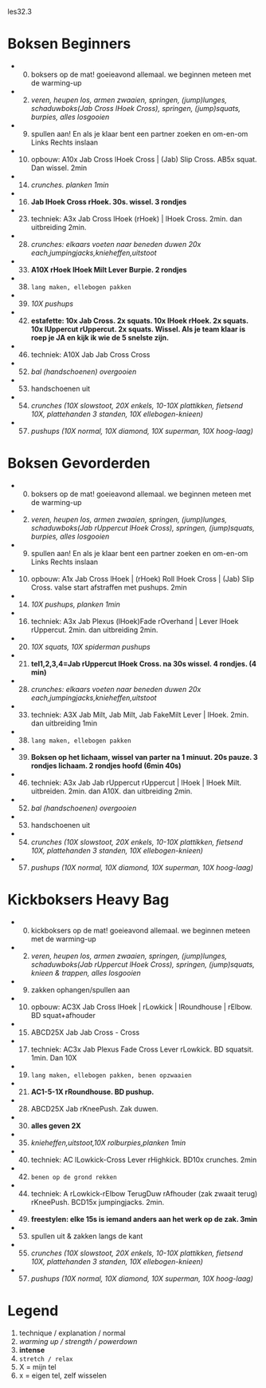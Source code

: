 les32.3

# Boksen Beginners

  - 00) boksers op de mat! goeieavond allemaal. we beginnen meteen met de warming-up
  - 02) _veren, heupen los, armen zwaaien, springen, (jump)lunges, schaduwboks(Jab Cross lHoek Cross), springen, (jump)squats, burpies, alles losgooien_
  - 09) spullen aan! En als je klaar bent een partner zoeken en om-en-om Links Rechts inslaan
  - 10) opbouw: A10x Jab Cross lHoek Cross | (Jab) Slip Cross. AB5x squat. Dan wissel. 2min
  - 14) _crunches. planken 1min_
  - 16) **Jab lHoek Cross rHoek. 30s. wissel. 3 rondjes**
  - 23) techniek: A3x Jab Cross lHoek (rHoek) | lHoek Cross. 2min. dan uitbreiding 2min.
  - 28) _crunches: elkaars voeten naar beneden duwen 20x each,jumpingjacks,knieheffen,uitstoot_
  - 33) **A10X rHoek lHoek Milt Lever Burpie. 2 rondjes**
  - 38) `lang maken, ellebogen pakken`
  - 39) _10X pushups_
  - 42) **estafette: 10x Jab Cross. 2x squats. 10x lHoek rHoek. 2x squats. 10x lUppercut rUppercut. 2x squats. Wissel. Als je team klaar is roep je JA en kijk ik wie de 5 snelste zijn.**
  - 46) techniek: A10X Jab Jab Cross Cross
  - 52) _bal (handschoenen) overgooien_
  - 53) handschoenen uit
  - 54) _crunches (10X slowstoot, 20X enkels, 10-10X plattikken, fietsend 10X, plattehanden 3 standen, 10X ellebogen-knieen)_
  - 57) _pushups (10X normal, 10X diamond, 10X superman, 10X hoog-laag)_

# Boksen Gevorderden

  - 00) boksers op de mat! goeieavond allemaal. we beginnen meteen met de warming-up
  - 02) _veren, heupen los, armen zwaaien, springen, (jump)lunges, schaduwboks(Jab rUppercut lHoek Cross), springen, (jump)squats, burpies, alles losgooien_
  - 09) spullen aan! En als je klaar bent een partner zoeken en om-en-om Links Rechts inslaan
  - 10) opbouw: A1x Jab Cross lHoek | (rHoek) Roll lHoek Cross | (Jab) Slip Cross. valse start afstraffen met pushups. 2min
  - 14) _10X pushups, planken 1min_
  - 16) techniek: A3x Jab Plexus (lHoek)Fade rOverhand | Lever lHoek rUppercut. 2min. dan uitbreiding 2min.
  - 20) _10X squats, 10X spiderman pushups_
  - 21) **tel1,2,3,4=Jab rUppercut lHoek Cross. na 30s wissel. 4 rondjes. (4 min)**
  - 28) _crunches: elkaars voeten naar beneden duwen 20x each,jumpingjacks,knieheffen,uitstoot_
  - 33) techniek: A3X Jab Milt, Jab Milt, Jab FakeMilt Lever | lHoek. 2min. dan uitbreiding 1min
  - 38) `lang maken, ellebogen pakken`
  - 39) **Boksen op het lichaam, wissel van parter na 1 minuut. 20s pauze. 3 rondjes lichaam. 2 rondjes hoofd (6min 40s)**
  - 46) techniek: A3x Jab Jab rUppercut rUppercut | lHoek | lHoek Milt. uitbreiden. 2min. dan A10X. dan uitbreiding 2min.
  - 52) _bal (handschoenen) overgooien_
  - 53) handschoenen uit
  - 54) _crunches (10X slowstoot, 20X enkels, 10-10X plattikken, fietsend 10X, plattehanden 3 standen, 10X ellebogen-knieen)_
  - 57) _pushups (10X normal, 10X diamond, 10X superman, 10X hoog-laag)_

# Kickboksers Heavy Bag

  - 00) kickboksers op de mat! goeieavond allemaal. we beginnen meteen met de warming-up
  - 02) _veren, heupen los, armen zwaaien, springen, (jump)lunges, schaduwboks(Jab rUppercut lHoek Cross), springen, (jump)squats, knieen & trappen, alles losgooien_
  - 09) zakken ophangen/spullen aan
  - 10) opbouw: AC3X Jab Cross lHoek | rLowkick | lRoundhouse | rElbow. BD squat+afhouder
  - 15) ABCD25X Jab Jab Cross - Cross
  - 17) techniek: AC3x Jab Plexus Fade Cross Lever rLowkick. BD squatsit. 1min. Dan 10X
  - 19) `lang maken, ellebogen pakken, benen opzwaaien`
  - 21) **AC1-5-1X rRoundhouse. BD pushup.**
  - 28) ABCD25X Jab rKneePush. Zak duwen.
  - 30) **alles geven 2X**
  - 35) _knieheffen,uitstoot,10X rolburpies,planken 1min_
  - 40) techniek: AC lLowkick-Cross Lever rHighkick. BD10x crunches. 2min
  - 42) `benen op de grond rekken`
  - 44) techniek: A rLowkick-rElbow TerugDuw rAfhouder (zak zwaait terug) rKneePush. BCD15x jumpingjacks. 2min.
  - 49) **freestylen: elke 15s is iemand anders aan het werk op de zak. 3min**
  - 53) spullen uit & zakken langs de kant
  - 55) _crunches (10X slowstoot, 20X enkels, 10-10X plattikken, fietsend 10X, plattehanden 3 standen, 10X ellebogen-knieen)_
  - 57) _pushups (10X normal, 10X diamond, 10X superman, 10X hoog-laag)_

# Legend

 1. technique / explanation / normal
 1. _warming up / strength / powerdown_
 1. **intense**
 1. `stretch / relax`
 1. X = mijn tel
 1. x = eigen tel, zelf wisselen
